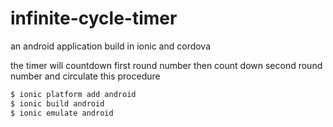 # infinite-cycle-timer
an android application build in ionic and cordova

the timer will countdown first round number then count down second round number and circulate this procedure

```bash
$ ionic platform add android
$ ionic build android
$ ionic emulate android
```

